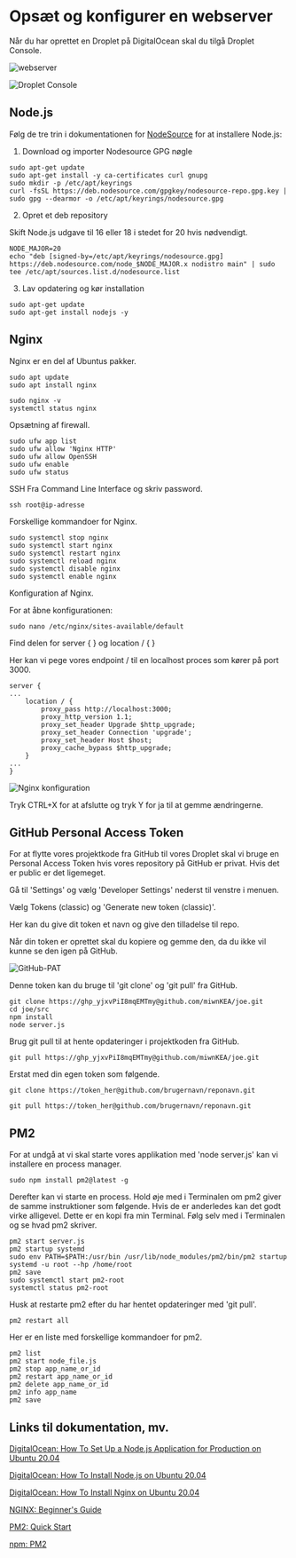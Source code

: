 # Opsæt og konfigurer en webserver

Når du har oprettet en Droplet på DigitalOcean skal du tilgå Droplet Console.

![webserver](https://res.cloudinary.com/dx68rf5pj/image/upload/v1695129788/cbs/2023/exercises/2/%C3%98velse_2_-_Ops%C3%A6tning_af_en_webserver-05_cz8bwn.png)

![Droplet Console](https://res.cloudinary.com/dx68rf5pj/image/upload/v1695129798/cbs/2023/exercises/2/%C3%98velse_2_-_Ops%C3%A6tning_af_en_webserver-14_agtxtz.png)

## Node.js

Følg de tre trin i dokumentationen for [NodeSource](https://github.com/nodesource/distributions#nodejs) for at installere Node.js:

1) Download og importer Nodesource GPG nøgle

```
sudo apt-get update
sudo apt-get install -y ca-certificates curl gnupg
sudo mkdir -p /etc/apt/keyrings
curl -fsSL https://deb.nodesource.com/gpgkey/nodesource-repo.gpg.key | sudo gpg --dearmor -o /etc/apt/keyrings/nodesource.gpg
```

2) Opret et deb repository

Skift Node.js udgave til 16 eller 18 i stedet for 20 hvis nødvendigt.

```
NODE_MAJOR=20
echo "deb [signed-by=/etc/apt/keyrings/nodesource.gpg] https://deb.nodesource.com/node_$NODE_MAJOR.x nodistro main" | sudo tee /etc/apt/sources.list.d/nodesource.list
```

3) Lav opdatering og kør installation

```
sudo apt-get update
sudo apt-get install nodejs -y
```

## Nginx

Nginx er en del af Ubuntus pakker.

```
sudo apt update 
sudo apt install nginx
```

```
sudo nginx -v
systemctl status nginx
```

Opsætning af firewall.

```
sudo ufw app list
sudo ufw allow 'Nginx HTTP'
sudo ufw allow OpenSSH
sudo ufw enable
sudo ufw status
```

SSH Fra Command Line Interface og skriv password.

```
ssh root@ip-adresse
```

Forskellige kommandoer for Nginx.

```
sudo systemctl stop nginx
sudo systemctl start nginx
sudo systemctl restart nginx
sudo systemctl reload nginx
sudo systemctl disable nginx
sudo systemctl enable nginx
```

Konfiguration af Nginx.

For at åbne konfigurationen:

```
sudo nano /etc/nginx/sites-available/default
```

Find delen for server { } og location / { }

Her kan vi pege vores endpoint / til en localhost proces som kører på port 3000.

```
server { 
... 
	location / { 
		proxy_pass http://localhost:3000; 
		proxy_http_version 1.1; 
		proxy_set_header Upgrade $http_upgrade; 
		proxy_set_header Connection 'upgrade'; 
		proxy_set_header Host $host; 
		proxy_cache_bypass $http_upgrade; 
	} 
... 
}
```

![Nginx konfiguration](https://res.cloudinary.com/dx68rf5pj/image/upload/v1695129805/cbs/2023/exercises/2/%C3%98velse_2_-_Ops%C3%A6tning_af_en_webserver-23_nojiop.png)

Tryk CTRL+X for at afslutte og tryk Y for ja til at gemme ændringerne.

## GitHub Personal Access Token

For at flytte vores projektkode fra GitHub til vores Droplet skal vi bruge en Personal Access Token hvis vores repository på GitHub er privat. Hvis det er public er det ligemeget.

Gå til 'Settings' og vælg 'Developer Settings' nederst til venstre i menuen.

Vælg Tokens (classic) og 'Generate new token (classic)'.

Her kan du give dit token et navn og give den tilladelse til repo.

Når din token er oprettet skal du kopiere og gemme den, da du ikke vil kunne se den igen på GitHub.

![GitHub-PAT](https://res.cloudinary.com/dx68rf5pj/image/upload/v1695129803/cbs/2023/exercises/2/%C3%98velse_2_-_Ops%C3%A6tning_af_en_webserver-28_e65wx6.png)

Denne token kan du bruge til 'git clone' og 'git pull' fra GitHub.

```
git clone https://ghp_yjxvPiI8mqEMTmy@github.com/miwnKEA/joe.git
cd joe/src
npm install
node server.js
```

Brug git pull til at hente opdateringer i projektkoden fra GitHub.

```
git pull https://ghp_yjxvPiI8mqEMTmy@github.com/miwnKEA/joe.git
```

Erstat med din egen token som følgende.

```
git clone https://token_her@github.com/brugernavn/reponavn.git

git pull https://token_her@github.com/brugernavn/reponavn.git
```

## PM2

For at undgå at vi skal starte vores applikation med 'node server.js' kan vi installere en process manager.

```
sudo npm install pm2@latest -g
```

Derefter kan vi starte en process. Hold øje med i Terminalen om pm2 giver de samme instruktioner som følgende. Hvis de er anderledes kan det godt virke alligevel. Dette er en kopi fra min Terminal. Følg selv med i Terminalen og se hvad pm2 skriver.

```
pm2 start server.js
pm2 startup systemd
sudo env PATH=$PATH:/usr/bin /usr/lib/node_modules/pm2/bin/pm2 startup systemd -u root --hp /home/root
pm2 save
sudo systemctl start pm2-root
systemctl status pm2-root
```

Husk at restarte pm2 efter du har hentet opdateringer med 'git pull'.

```
pm2 restart all
```

Her er en liste med forskellige kommandoer for pm2.

```
pm2 list
pm2 start node_file.js
pm2 stop app_name_or_id
pm2 restart app_name_or_id
pm2 delete app_name_or_id
pm2 info app_name
pm2 save
```

## Links til dokumentation, mv.

[DigitalOcean: How To Set Up a Node.js Application for Production on Ubuntu 20.04](https://www.digitalocean.com/community/tutorials/how-to-set-up-a-node-js-application-for-production-on-ubuntu-20-04)

[DigitalOcean: How To Install Node.js on Ubuntu 20.04](https://www.digitalocean.com/community/tutorials/how-to-install-node-js-on-ubuntu-20-04)

[DigitalOcean: How To Install Nginx on Ubuntu 20.04](https://www.digitalocean.com/community/tutorials/how-to-install-nginx-on-ubuntu-20-04)

[NGINX: Beginner's Guide](https://nginx.org/en/docs/beginners_guide.html)

[PM2: Quick Start](https://pm2.keymetrics.io/docs/usage/quick-start/)

[npm: PM2](https://www.npmjs.com/package/pm2)
